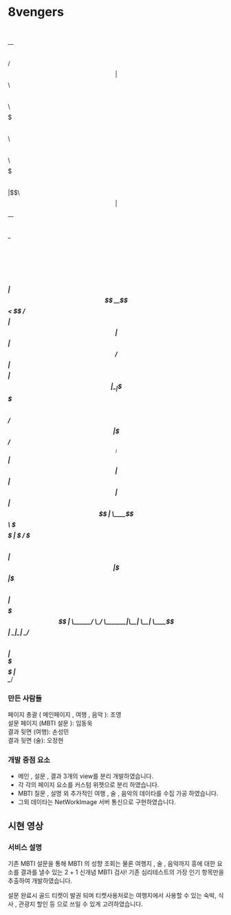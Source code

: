 # 8vengers

 $$$$$$\                                                                         
$$  __$$\                                                                        
$$ /  $$ |$$\    $$\  $$$$$$\  $$$$$$$\   $$$$$$\   $$$$$$\   $$$$$$\   $$$$$$$\ 
 $$$$$$  |\$$\  $$  |$$  __$$\ $$  __$$\ $$  __$$\ $$  __$$\ $$  __$$\ $$  _____|
$$  __$$<  \$$\$$  / $$$$$$$$ |$$ |  $$ |$$ /  $$ |$$$$$$$$ |$$ |  \__|\$$$$$$\  
$$ /  $$ |  \$$$  /  $$   ____|$$ |  $$ |$$ |  $$ |$$   ____|$$ |       \____$$\ 
\$$$$$$  |   \$  /   \$$$$$$$\ $$ |  $$ |\$$$$$$$ |\$$$$$$$\ $$ |      $$$$$$$  |
 \______/     \_/     \_______|\__|  \__| \____$$ | \_______|\__|      \_______/ 
                                         $$\   $$ |                              
                                         \$$$$$$  |                              
                                          \______/                               


### 만든 사람들
페이지 총괄 ( 메인페이지 , 여행 , 음악 ): 조영<br>
설문 페이지 (MBTI 설문 ): 임동욱<br>
결과 뒷면 (여행): 손성민<br>
결과 뒷면 (술): 오정현<br>

### 개발 중점 요소
- 메인 , 설문 , 결과 3개의 view를 분리 개발하였습니다.
- 각 각의 페이지 요소를 커스텀 위젯으로 분리 하였습니다.
- MBTI 질문 , 설명 외 추가적인 여행 , 술 , 음악의 데이타를 수집 가공 하였습니다.
- 그외 데이타는 NetWorkImage 서버 통신으로 구현하였습니다.

## 시현 영상


### 서비스 설명

기존 MBTI 설문을 통해 MBTI 의 성향 조회는 물론 
여행지 , 술 , 음악까지 흥에 대한 요소를 결과를 낼수 있는 
2 + 1 신개념 MBTI 검사!
기존 심리테스트의 가장 인기 항목만을 추출하여 개발하였습니다.

설문 완료시 골드 티켓이 발권 되며 
티켓사용처로는 
여행지에서 사용할 수 있는  숙박, 식사 , 관광지 할인 등 으로 쓰일 수 있게 고려하였습니다.
 
